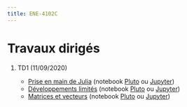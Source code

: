 ```yaml
---
title: ENE-4102C
---
```


# Travaux dirigés

1. TD1 (11/09/2020)

	* [Prise en main de Julia](td1-part1.html) (notebook [Pluto](https://github.com/vlc1/ene-4102c-td/blob/master/td1-part1.jl) ou [Jupyter](td1-part1.ipynb))
	* [Développements limités](td1-part2.html) (notebook [Pluto](https://github.com/vlc1/ene-4102c-td/blob/master/td1-part2.jl) ou [Jupyter](td1-part2.ipynb))
	* [Matrices et vecteurs](td1-part3.html) (notebook [Pluto](https://github.com/vlc1/ene-4102c-td/blob/master/td1-part3.jl) ou [Jupyter](td1-part3.ipynb))

